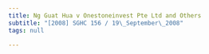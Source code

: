 ```yaml
---
title: Ng Guat Hua v Onestoneinvest Pte Ltd and Others
subtitle: "[2008] SGHC 156 / 19\_September\_2008"
tags: null

---
```


